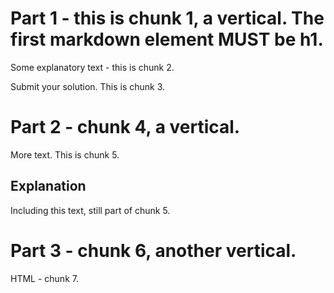 # Part 1 - this is chunk 1, a vertical. The first markdown element MUST be h1.

Some explanatory text - this is chunk 2.

<div class="autograder" data-display-name="Submit" data-points="50" data-grader-payload="p1q1">
  <p>Submit your solution. This is chunk 3.</p>
</div>

# Part 2 - chunk 4, a vertical.

More text.  This is chunk 5.

## Explanation

Including this text, still part of chunk 5.

# Part 3 - chunk 6, another vertical.

HTML - chunk 7.

<script language="ruql" data-display-name="Self-check - chunk 8"> 
 choice_answer do 
   text 'True or false?'
   distractor false
   answer true
   explanation 'You got it.'
 end
</script>